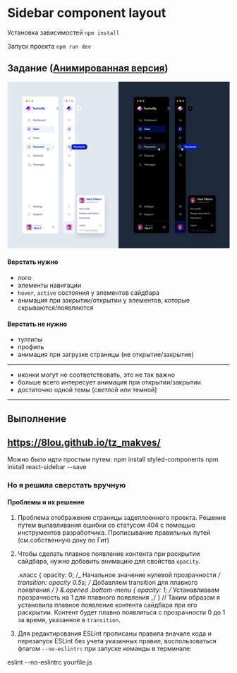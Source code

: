 # Sidebar component layout

Установка зависимостей `npm install`

Запуск проекта `npm run dev`

## Задание ([Анимированная версия](src/assets/design.mp4))

![design.png](src/assets/design.png)

#### Верстать нужно

- лого
- элементы навигации
- `hover`, `active` состояния у элементов сайдбара
- анимация при закрытии/открытии у элементов, которые скрываются/появляются

#### Верстать не нужно

- тултипы
- профиль
- анимация при загрузке страницы (не открытие/закрытие)

---

- иконки могут не соответствовать, это не так важно
- больше всего интересует анимация при открытии/закрытии
- достаточно одной темы (светлой или темной)

---

## Выполнение

## https://8lou.github.io/tz_makves/

Можно было идти простым путем:
npm install styled-components
npm install react-sidebar --save

### Но я решила сверстать вручную

#### Проблемы и их решение

1.  Проблема отображения страницы задеплоенного проекта.
    Решение путем вылавливания ошибки со статусом 404 с помощью инструментов разработчика.
    Прописывание правильных путей (см.собственную доку по Гит)

2.  Чтобы сделать плавное появление контента при раскрытии сайдбара, нужно добавить анимацию для свойства `opacity`.

    .класс {
    opacity: 0; /_ Начальное значение нулевой прозрачности _/
    transition: opacity 0.5s; /_ Добавляем transition для плавного появления _/
    }
    &.opened .bottom-menu {
    opacity: 1; /_ Устанавливаем прозрачность на 1 для плавного появления _/
    }
    // Таким образом я установила плавное появление контента сайдбара при его раскрытии. Контент будет плавно
    появляться с прозрачности 0 до 1 за время, указанное в `transition`.

3.  Для редактирования ESLint прописаны правила вначале кода и перезапуск ESLint без учета указанных правил,
    воспользоваться флагом `--no-eslintrc` при запуске команды в терминале:

eslint --no-eslintrc yourfile.js
